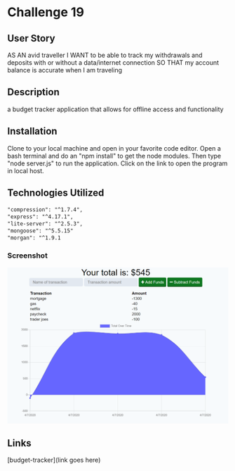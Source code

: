 # Challenge 19

## User Story

AS AN avid traveller
I WANT to be able to track my withdrawals and deposits with or without a data/internet connection
SO THAT my account balance is accurate when I am traveling

## Description

a budget tracker application that allows for offline access and functionality

## Installation

Clone to your local machine and open in your favorite code editor. Open a bash terminal and do an "npm install" to get the node modules. Then type "node server.js" to run the application. Click on the link to open the program in local host.

## Technologies Utilized

    "compression": "^1.7.4",
    "express": "^4.17.1",
    "lite-server": "^2.5.3",
    "mongoose": "^5.5.15"
    "morgan": "^1.9.1

### Screenshot

![image](./public/img/Capture.PNG)

## Links

[budget-tracker](link goes here)
